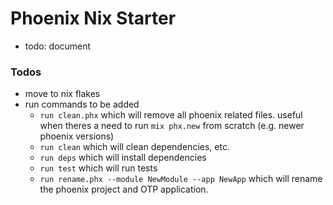 # Phoenix Nix Starter

- todo: document

### Todos

- move to nix flakes
- run commands to be added
  - `run clean.phx` which will remove all phoenix related files. useful when theres a need to run `mix phx.new` from scratch (e.g. newer phoenix versions)
  - `run clean` which will clean dependencies, etc.
  - `run deps` which will install dependencies
  - `run test` which will run tests
  - `run rename.phx --module NewModule --app NewApp` which will rename the phoenix project and OTP application.
